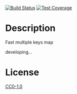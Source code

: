 <!-- Markdown Docs: -->
<!-- https://guides.github.com/features/mastering-markdown/#GitHub-flavored-markdown -->
<!-- https://daringfireball.net/projects/markdown/basics -->
<!-- https://daringfireball.net/projects/markdown/syntax -->

<!-- [![NPM Version][npm-image]][npm-url] -->
<!-- [![NPM Downloads][downloads-image]][downloads-url] -->
<!-- [![Node.js Version][node-version-image]][node-version-url] -->
[![Build Status][travis-image]][travis-url]
[![Test Coverage][coveralls-image]][coveralls-url]

# Description

Fast multiple keys map

developing...

# License

[CC0-1.0](LICENSE)

[npm-image]: https://img.shields.io/npm/v/multi-key-map.svg
[npm-url]: https://npmjs.org/package/multi-key-map
[node-version-image]: https://img.shields.io/node/v/multi-key-map.svg
[node-version-url]: https://nodejs.org/en/download/
[travis-image]: https://travis-ci.org/NikolayMakhonin/multi-key-map.svg?branch=browser-helpers
[travis-url]: https://travis-ci.org/NikolayMakhonin/multi-key-map?branch=browser-helpers
[coveralls-image]: https://coveralls.io/repos/github/NikolayMakhonin/multi-key-map/badge.svg?branch=browser-helpers
[coveralls-url]: https://coveralls.io/github/NikolayMakhonin/multi-key-map?branch=browser-helpers
[downloads-image]: https://img.shields.io/npm/dm/multi-key-map.svg
[downloads-url]: https://npmjs.org/package/multi-key-map
[npm-url]: https://npmjs.org/package/multi-key-map
